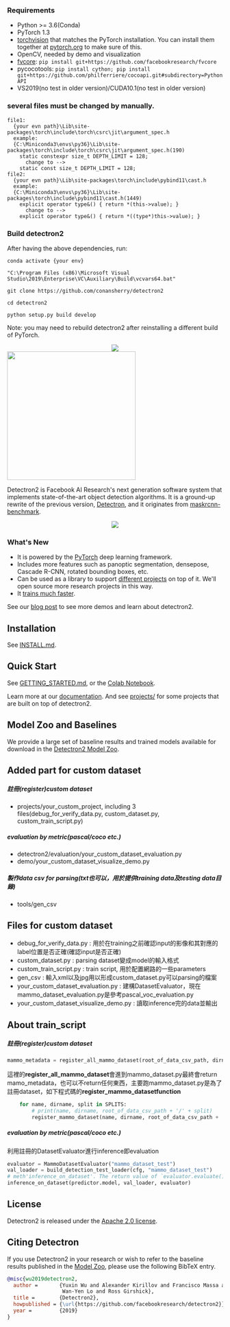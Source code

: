 ### Requirements
- Python >= 3.6(Conda)
- PyTorch 1.3
- [torchvision](https://github.com/pytorch/vision/) that matches the PyTorch installation.
	You can install them together at [pytorch.org](https://pytorch.org) to make sure of this.
- OpenCV, needed by demo and visualization
- [fvcore](https://github.com/facebookresearch/fvcore/): `pip install git+https://github.com/facebookresearch/fvcore`
- pycocotools: `pip install cython; pip install git+https://github.com/philferriere/cocoapi.git#subdirectory=PythonAPI`
- VS2019(no test in older version)/CUDA10.1(no test in older version)

### several files must be changed by manually.
```
file1: 
  {your evn path}\Lib\site-packages\torch\include\torch\csrc\jit\argument_spec.h
  example:
  {C:\Miniconda3\envs\py36}\Lib\site-packages\torch\include\torch\csrc\jit\argument_spec.h(190)
    static constexpr size_t DEPTH_LIMIT = 128;
      change to -->
    static const size_t DEPTH_LIMIT = 128;
file2: 
  {your evn path}\Lib\site-packages\torch\include\pybind11\cast.h
  example:
  {C:\Miniconda3\envs\py36}\Lib\site-packages\torch\include\pybind11\cast.h(1449)
    explicit operator type&() { return *(this->value); }
      change to -->
    explicit operator type&() { return *((type*)this->value); }
```

### Build detectron2

After having the above dependencies, run:
```
conda activate {your env}

"C:\Program Files (x86)\Microsoft Visual Studio\2019\Enterprise\VC\Auxiliary\Build\vcvars64.bat"

git clone https://github.com/conansherry/detectron2

cd detectron2

python setup.py build develop
```
Note: you may need to rebuild detectron2 after reinstalling a different build of PyTorch.

<div align="center">
  <img src="docs/windows_build.png"/>
</div>

<img src=".github/Detectron2-Logo-Horz.svg" width="300" >

Detectron2 is Facebook AI Research's next generation software system
that implements state-of-the-art object detection algorithms.
It is a ground-up rewrite of the previous version,
[Detectron](https://github.com/facebookresearch/Detectron/),
and it originates from [maskrcnn-benchmark](https://github.com/facebookresearch/maskrcnn-benchmark/).

<div align="center">
  <img src="https://user-images.githubusercontent.com/1381301/66535560-d3422200-eace-11e9-9123-5535d469db19.png"/>
</div>

### What's New
* It is powered by the [PyTorch](https://pytorch.org) deep learning framework.
* Includes more features such as panoptic segmentation, densepose, Cascade R-CNN, rotated bounding boxes, etc.
* Can be used as a library to support [different projects](projects/) on top of it.
  We'll open source more research projects in this way.
* It [trains much faster](https://detectron2.readthedocs.io/notes/benchmarks.html).

See our [blog post](https://ai.facebook.com/blog/-detectron2-a-pytorch-based-modular-object-detection-library-/)
to see more demos and learn about detectron2.

## Installation

See [INSTALL.md](INSTALL.md).

## Quick Start

See [GETTING_STARTED.md](GETTING_STARTED.md),
or the [Colab Notebook](https://colab.research.google.com/drive/16jcaJoc6bCFAQ96jDe2HwtXj7BMD_-m5).

Learn more at our [documentation](https://detectron2.readthedocs.org).
And see [projects/](projects/) for some projects that are built on top of detectron2.

## Model Zoo and Baselines

We provide a large set of baseline results and trained models available for download in the [Detectron2 Model Zoo](MODEL_ZOO.md).

## Added part for custom dataset
##### 註冊(register)custom dataset
- projects/your_custom_project, including 3 files(debug_for_verify_data.py, custom_dataset.py, custom_train_script.py)
##### evaluation by metric(pascal/coco etc.)
- detectron2/evaluation/your_custom_dataset_evaluation.py
- demo/your_custom_dataset_visualize_demo.py
##### 製作data csv for parsing(txt也可以，用於提供training data及testing data目錄)
- tools/gen_csv

## Files for custom dataset
- debug_for_verify_data.py : 用於在training之前確認input的影像和其對應的label位置是否正確(確認input是否正確)  
- custom_dataset.py : parsing dataset變成model的輸入格式
- custom_train_script.py : train script, 用於配置網路的一些parameters 
- gen_csv : 輸入xml以及jpg用以形成custom_dataset.py可以parsing的檔案
- your_custom_dataset_evaluation.py : 建構DatasetEvaluator，現在mammo_dataset_evaluation.py是參考pascal_voc_evaluation.py
- your_custom_dataset_visualize_demo.py : 讀取inference完的data並輸出

## About train_script
##### 註冊(register)custom dataset
```python
mammo_metadata = register_all_mammo_dataset(root_of_data_csv_path, dirname, dirname)
```
這裡的**register_all_mammo_dataset**會進到mammo_dataset.py最終會return mamo_metadata，也可以不return任何東西，主要跑mammo_dataset.py是為了註冊dataset，如下程式碼的**register_mammo_datasetfunction**
```python
    for name, dirname, split in SPLITS:
        # print(name, dirname, root_of_data_csv_path + '/' + split)
        register_mammo_dataset(name, dirname, root_of_data_csv_path + '/' + split) #dirname = r'D:\Mammograph\training_dataset'
```
##### evaluation by metric(pascal/coco etc.)
利用註冊的DatasetEvaluator進行inference即evaluation
```python
evaluator = MammoDatasetEvaluator("mammo_dataset_test")
val_loader = build_detection_test_loader(cfg, "mammo_dataset_test")
# meth'inference_on_dataset'. The return value of `evaluator.evaluate()
inference_on_dataset(predictor.model, val_loader, evaluator)
```
## License

Detectron2 is released under the [Apache 2.0 license](LICENSE).

## Citing Detectron

If you use Detectron2 in your research or wish to refer to the baseline results published in the [Model Zoo](MODEL_ZOO.md), please use the following BibTeX entry.

```BibTeX
@misc{wu2019detectron2,
  author =       {Yuxin Wu and Alexander Kirillov and Francisco Massa and
                  Wan-Yen Lo and Ross Girshick},
  title =        {Detectron2},
  howpublished = {\url{https://github.com/facebookresearch/detectron2}},
  year =         {2019}
}
```
